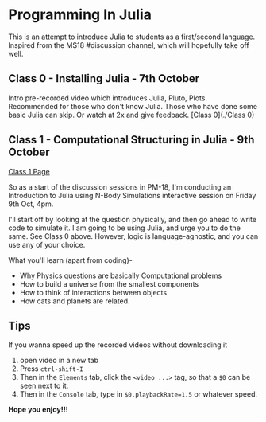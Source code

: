 # Programming In Julia

This is an attempt to introduce Julia to students as a first/second language.
Inspired from the MS18 #discussion channel, which will hopefully take off well.

## Class 0 - Installing Julia - 7th October

Intro pre-recorded video which introduces Julia, Pluto, Plots. Recommended for those who don't know Julia. Those who have done some basic Julia can skip. Or watch at 2x and give feedback. [Class 0](./Class 0)

## Class 1 - Computational Structuring in Julia - 9th October

[Class 1 Page](Class%201)

So as a start of the discussion sessions in PM-18, I'm conducting an Introduction to Julia using N-Body Simulations interactive session on Friday 9th Oct, 4pm.

I'll start off by looking at the question physically, and then go ahead to write code to simulate it. I am going to be using Julia, and urge you to do the same. See Class 0 above. However, logic is language-agnostic, and you can use any of your choice.

What you'll learn (apart from coding)-

- Why Physics questions are basically Computational problems
- How to build a universe from the smallest components
- How to think of interactions between objects
- How cats and planets are related.

## Tips

If you wanna speed up the recorded videos without downloading it

1. open video in a new tab
2. Press `ctrl-shift-I`
3. Then in the `Elements` tab, click the `<video ...>` tag, so that a `$0` can be seen next to it.
4. Then in the `Console` tab, type in `$0.playbackRate=1.5` or whatever speed.

**Hope you enjoy!!!**
